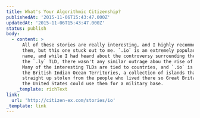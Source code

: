 ```yaml
---
title: What's Your Algorithmic Citizenship?
publishedAt: '2015-11-06T15:43:47.000Z'
updatedAt: '2015-11-06T15:43:47.000Z'
status: publish
body:
  - content: >
      All of these stories are really interesting, and I highly recommend all of
      them, but this one stuck out to me. `.io` is an extremely popular domain
      name, and while I had heard about the controversy surrounding the use of
      the `.ly` TLD, there wasn't any similar outrage abou the rise of `.io`.
      Many of the interesting TLDs are tied to countries, and `.io` is tied to
      the British Indian Ocean Territories, a collection of islands that were
      straight up stolen from the people who lived there so Great Britain and
      the United States could use them for a military base.
    _template: richText
link:
  url: 'http://citizen-ex.com/stories/io'
_template: link
---
```


